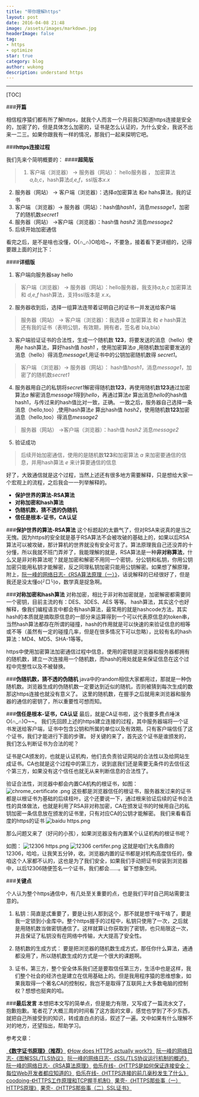 ```yaml
---
title: "带你理解https"
layout: post
date: 2016-04-08 21:48
image: /assets/images/markdown.jpg
headerImage: false
tag:
- https
- optimize
star: true
category: blog
author: wukong
description: understand https
---
```



---
[TOC]

###**开篇**

相信程序猿们都有所了解https，就我个人而言一个月前我只知道https连接是安全的，加密了的，但是具体怎么加密的，证书是怎么认证的，为什么安全，我说不出来一二三。如果你跟我有一样的情况，那我们一起来探明它吧。

###**https连接过程**

我们先来个简明概要的：
####**超简版**

> 1. 客户端（浏览器） -> 服务器（网站）： hello服务器 ， 加密算法*a,b,c*，hash算法*d,e,f*，ssl版本*x.x*
2. 服务器（网站） -> 客户端（浏览器）：选择*a*加密算法 和*e* hahs算法，我的证书
3. 客户端 （浏览器）-> 服务器（网站）：hash值*hash1*，消息*message1*，加密了的随机数*secret1*
4. 服务器（网站） ->客户端（浏览器）：hash值 *hash2* 消息*message2*
5. 后续开始加密通信

看完之后，是不是啥也没懂，O(∩_∩)O哈哈~，不要急，接着看下更详细的，记得要跟上面的对比下：

####**详细版**

1. 客户端向服务器say hello
> 客户端（浏览器） -> 服务器（网站）：hello服务器，我支持*a,b,c* 加密算法和 *d,e,f* hash算法，支持ssl版本是 *x.x*。

2. 服务器收到后，选择一组算法连带着证明自己的证书一并发送给客户端
> 服务器（网站） -> 客户端（浏览器）：我选择 *a* 加密算法 和 *e* hash算法 还有我的证书（表明公钥，有效期，拥有者，签名者 bla,bla）

3. 客户端验证证书的合法性，生成一个随机数 **123**，将要发送的消息（hello）使用*e* hash算法，算好hash值 *hash1* ，使用加密算法*a* ,用随机数加密要发送的消息（hello）得消息*message1*,用证书中的公钥加密随机数得 *secret1*。
> 客户端 （浏览器）-> 服务器（网站）： hash值*hash1*，消息*message1*，加密了的随机数*secret1*

4. 服务器用自己的私钥将*secret1*解密得随机数**123**，再使用随机数**123**通过加密算法*a* 解密消息*message1*得到*hello*，再通过算法*e* 算出消息*hello*的hash值 hash1，与传过来的hash值比对一致，正确。
一致之后，服务器自己选择一条消息（hello,too）,使用hash算法*e* 算出hash值 *hash2*，使用随机数**123**加密消息（hello,too）得消息*message2*
> 服务器（网站） ->客户端（浏览器）：hash值 *hash2* 消息*message2*

5. 验证成功
> 后续开始加密通信，使用的是随机数**123**和加密算法 *a* 来加密要通信的信息，并用hash算法 *e* 来计算要通信的信息


好了，大致通信就是这个过程，当然上述还有很多地方需要解释，只是想给大家一个宏观上的流程，之后我会一一列举解释的。

- **保护世界的算法-RSA算法**
- **对称加密和hash算法**
- **伪随机数，猜不透的伪随机**
- **信任是根本-证书，CA认证**

###**保护世界的算法-RSA算法**
这个标题起的太霸气了，但对RSA来说真的是当之无愧。因为https的安全就是基于RSA算法不会被攻破的基础上的，如果以后RSA算法可以被攻破，那计算机的世界就没有安全可言了。算法原理我自己还没弄的十分懂，所以我就不班门弄斧了，我能理解的就是，RSA算法是一种**非对称算法**，什么又是非对称算法呢？就是加密和解密不用同一个密钥，分公钥和私钥，你用公钥加密只能用私钥才能解密，反之同理私钥加密只能用公钥解密。如果想了解原理，附上，[阮一峰的网络日志-《RSA算法原理（一）》](http://www.ruanyifeng.com/blog/2013/06/rsa_algorithm_part_one.html)，话说解释的已经很好了，但是我还是没太懂o(╯□╰)o，数学真是捉急啊。

###**对称加密和hash算法**
对称加密，相比于非对称加密就是，加密解密都需要同一个密钥，目前主流的有：DES、3DES、AES 等等。
hash算法，其实这个也好解释，像我们编程语言中都会有hash算法，最常用的就是hashcode方法，其实hash的本质就是摘取原信息的一部分来运算得到一个可以代表原信息的token串，当然hash算法都存在所谓的碰撞，hash的作用就是可以快速的来验证信息的相等或不等（虽然有一定的碰撞几率，但是在很多情况下可以忽略），比较有名的hash算法：MD4、MD5、SHA-1等等。

https中使用加密算法加密通信过程中信息，使用的密钥是浏览器和服务器都拥有的随机数，建立一次连接用一个随机数，而hash的用处就是来保证信息在这个过程中完整性以及不被替换。

###**伪随机数，猜不透的伪随机**
java中的random相信大家都用过，那就是一种伪随机数。浏览器生成的伪随机数一定要达到近似的随机，否则被猜到每次生成的数那这https连接也就没有意义了。
这里的随机数，在握手之后就用来浏览器和服务器的通信的密钥了，所以重要性可想而知。

###**信任是根本-证书，CA认证**
最后，就是CA证书啦，这个我要多费点唾沫O(∩_∩)O~~。
我们先回顾上述的https建立连接的过程，其中服务器端将一个证书发送给客户端，证书中包含公钥和所属的单位以及有效期。只有客户端信任了这个证书，我们才能进行下面的步骤。
好关键的来了，首先这个证书是谁颁发的，我们怎么判断证书为合法的呢？

证书是CA颁发的，也就是认证机构，他们去负责验证网站的合法性以及给网站生成证书。CA也就是这个过程中的第三方，说到底我们还是需要无条件的去信任这个第三方，如果没有这个信任也就无从来判断信息的合法性了。

验证合法性，浏览器中都会内置CA机构的根证书，如图：
![chrome_certificate .png][4]
这些都是浏览器信任的根证书，服务器发过来的证书都是以根证书为基础的后续枝叶。这个还要说一下，通过根来验证后续的证书合法性的具体做法，也就是利用了RSA非对称加密，CA在颁发证书的时候用自己的私钥加密一条信息放在颁发的证书里，只有对应CA的公钥才能解密。
我们来看看百度的https的证书
![baidu https.png][3]

那么问题又来了（好问的小孩），如果浏览器没有内置某个认证机构的根证书呢？

如图：
![12306 https.png][2]  ![12306 certifer.png][1]
这就是咱们大名鼎鼎的12306，哈哈，让我笑五分钟，收。浏览器内置的证书都是对机构高度信任的，像咱这个人家都不认的，这也是为了我们安全，如果我们手动把证书安装到浏览器中，以后12306随便签名一个证书，我们都会......。留下想象空间。



###**关键点**

个人认为整个https通信中，有几处至关重要的点，也是我们平时自己网站需要注意的。

1. 私钥：简直是忒重要了，要是让别人那到这个，那不就是想干啥干啥了，要是我一定锁到小金库中。整个https握手的过程中，私钥只使用了一次，之后就是用随机数当做密钥通信了。这样就算让你获取到了密钥，也只局限这一次，并且保证了私钥没有在网络中传输，大大提高了安全性。

2. 随机数的生成方式： 要是把浏览器的随机数生成方式，那任你什么算法，通通都没用了，所以随机数生成的方式是一个很大的课题啊。

3. 证书，第三方，整个安全体系我们还是要取信任第三方，生活中也是这样，我们整个社会的经济也是建立在信用基础上的。但是我用程序猿的思维想象，如果我取得一个著名CA的控制权，我岂不是取得了互联网上大多数电脑的控制权？想想也挺爽的哈。

###**最后发言**
本想把本文写的简单点，但是能力有限，又写成了一篇流水文了，抱歉抱歉。笔者花了大概三周的时间看了这方面的文章，感觉也学到了不少东西，就把自己所接受到的知识，转成直白点的话，叙述了一遍。文中如果有什么理解不对的地方，还望指出，帮助学习。

参考文章：

[**《数字证书原理》（推荐）**](http://www.cnblogs.com/jeffreysun/archive/2010/06/24/1627247.html)
[《How does HTTPS actually work?》](http://robertheaton.com/2014/03/27/how-does-https-actually-work/)
[阮一峰的网络日志-《图解SSL/TLS协议》](http://www.ruanyifeng.com/blog/2014/09/illustration-ssl.html)
[阮一峰的网络日志-《SSL/TLS协议运行机制的概述》](http://www.ruanyifeng.com/blog/2014/02/ssl_tls.html)
[阮一峰的网络日志-《RSA算法原理》](http://www.ruanyifeng.com/blog/2013/06/rsa_algorithm_part_one.html)
[伯乐在线-《HTTPS是如何保证连接安全：每位Web开发者都应知道的》](http://blog.jobbole.com/45530/)
[伯乐在线-《HTTPS连接的前几毫秒发生了什么》](http://blog.jobbole.com/48369/)
[coodoing-《HTTPS工作原理和TCP握手机制》](http://www.cnblogs.com/ttltry-air/archive/2012/08/20/2647898.html)
[果壳-《HTTPS那些事（一）HTTPS原理》](http://www.guokr.com/post/114121/)
[果壳-《HTTPS那些事（二）SSL证书》](http://www.guokr.com/post/116169/)


[1]: http://wukongdiary.com/usr/uploads/2015/08/735677842.png
[2]: http://wukongdiary.com/usr/uploads/2015/08/1458662909.png
[3]: http://wukongdiary.com/usr/uploads/2015/08/114693896.png
[4]: http://wukongdiary.com/usr/uploads/2015/08/1414605340.png
